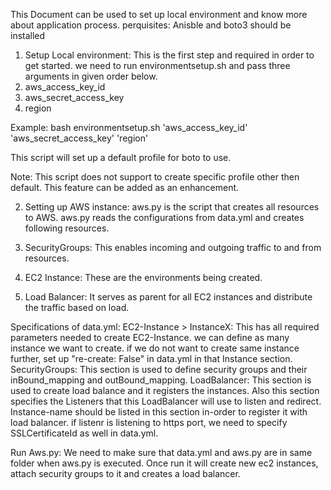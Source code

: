 This Document can be used to set up local environment and know more about application process.
perquisites: Anisble and boto3 should be installed

1. Setup Local environment: This is the first step and required in order to get started. we need to run environmentsetup.sh and pass
                            three arguments in given order below.
1. aws_access_key_id
2. aws_secret_access_key
3. region

Example:  bash environmentsetup.sh 'aws_access_key_id' 'aws_secret_access_key' 'region'

This script will set up a default profile for boto to use.

Note: This script does not support to create specific profile other then default. This feature can be added as an enhancement.

2. Setting up AWS instance:  aws.py is the script that creates all resources to AWS. aws.py reads the configurations from data.yml and creates following
                             resources.

 1. SecurityGroups: This enables incoming and outgoing traffic to and from resources.
 2. EC2 Instance: These are the environments being created.
 3. Load Balancer: It serves as parent for all EC2 instances and distribute the traffic based on load.

Specifications of data.yml:
        EC2-Instance > InstanceX: This has all required parameters needed to create EC2-Instance. we can define as many instance we want to create.
                                 if we do not want to create same instance further, set up "re-create: False" in data.yml in that Instance section.
        SecurityGroups: This section is used to define security groups and their inBound_mapping and outBound_mapping.
        LoadBalancer: This section is used to create load balance and it registers the instances. Also this section specifies the Listeners
                      that this LoadBalancer will use to listen and redirect. Instance-name should be listed in this section in-order to register it with load balancer. if listenr is listening to https port, we need to specify SSLCertificateId as well in data.yml.


Run Aws.py: We need to make sure that data.yml and aws.py are in same folder when aws.py is executed. Once run it will create new ec2 instances, attach security groups to it and creates a load balancer.
